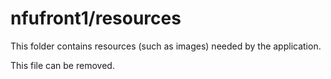 # nfufront1/resources

This folder contains resources (such as images) needed by the application. 

This file can be removed.
